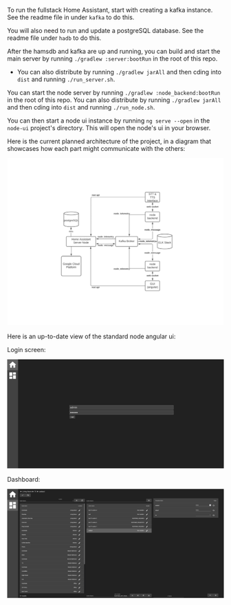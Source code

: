 To run the fullstack Home Assistant, start with creating a kafka instance. See the readme file in under `kafka` to do this.

You will also need to run and update a postgreSQL database. See the readme file under `hadb` to do this.

After the hamsdb and kafka are up and running, you can build and start the main server by running `./gradlew :server:bootRun` in the root of this repo. 
* You can also distribute by running `./gradlew jarAll` and then cding into `dist` and running `./run_server.sh`.

You can start the node server by running `./gradlew :node_backend:bootRun` in the root of this repo. You can also distribute by running `./gradlew jarAll` and then cding into `dist` and running `./run_node.sh`.

You can then start a node ui instance by running `ng serve --open` in the `node-ui` project's directory. This will open the node's ui in your browser.

Here is the current planned architecture of the project, in a diagram that showcases how each part might communicate with the others:

![](server/src/main/resources/readme/architecture.png)

Here is an up-to-date view of the standard node angular ui:

Login screen:

![](node-ui/src/assets/readme/login.png)


Dashboard:

![](node-ui/src/assets/readme/dashboard.png)
